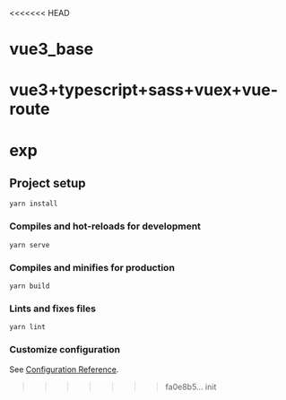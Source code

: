 <<<<<<< HEAD
# vue3_base
vue3+typescript+sass+vuex+vue-route
=======
# exp

## Project setup
```
yarn install
```

### Compiles and hot-reloads for development
```
yarn serve
```

### Compiles and minifies for production
```
yarn build
```

### Lints and fixes files
```
yarn lint
```

### Customize configuration
See [Configuration Reference](https://cli.vuejs.org/config/).
>>>>>>> fa0e8b5... init
